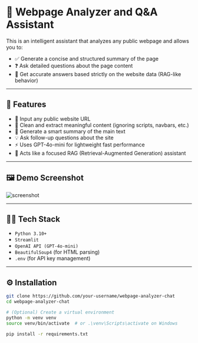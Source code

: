 # 🧠 Webpage Analyzer and Q&A Assistant

This is an intelligent assistant that analyzes any public webpage and allows you to:
- ✅ Generate a concise and structured summary of the page
- ❓ Ask detailed questions about the page content
- 💬 Get accurate answers based strictly on the website data (RAG-like behavior)
---

## 🚀 Features

- 🔗 Input any public website URL
- 🧹 Clean and extract meaningful content (ignoring scripts, navbars, etc.)
- 📝 Generate a smart summary of the main text
- 💡 Ask follow-up questions about the site
- ⚡ Uses GPT-4o-mini for lightweight fast performance
- 🧠 Acts like a focused RAG (Retrieval-Augmented Generation) assistant

---

## 🖼 Demo Screenshot

![screenshot](./screenshot.png) <!-- Optional, if you add a screenshot -->

---

## 🧑‍💻 Tech Stack

- `Python 3.10+`
- `Streamlit`
- `OpenAI API (GPT-4o-mini)`
- `BeautifulSoup4` (for HTML parsing)
- `.env` (for API key management)

---

## ⚙️ Installation

```bash
git clone https://github.com/your-username/webpage-analyzer-chat
cd webpage-analyzer-chat

# (Optional) Create a virtual environment
python -m venv venv
source venv/bin/activate  # or .\venv\Scripts\activate on Windows

pip install -r requirements.txt
